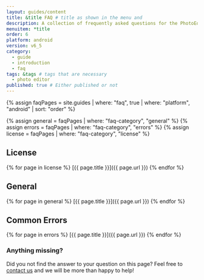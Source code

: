 ```yaml
---
layout: guides/content
title: &title FAQ # title as shown in the menu and
description: A collection of frequently asked questions for the PhotoEditor SDK for HTML5 including browser support, known CORS issues and supported file formats.
menuitem: *title
order: 6
platform: android
version: v6_5
category:
  - guide
  - introduction
  - faq
tags: &tags # tags that are necessary
  - photo editor
published: true # Either published or not
---
```


{% assign faqPages = site.guides | where: "faq", true | where: "platform", "android" | sort: "order" %}

{% assign general = faqPages | where: "faq-category", "general" %}
{% assign errors = faqPages | where: "faq-category", "errors" %}
{% assign license = faqPages | where: "faq-category", "license" %}


## License

{% for page in license %}
[{{ page.title }}]({{ page.url }})
{% endfor %}

## General

{% for page in general %}
[{{ page.title }}]({{ page.url }})
{% endfor %}

## Common Errors

{% for page in errors %}
[{{ page.title }}]({{ page.url }})
{% endfor %}


### Anything missing?

Did you not find the answer to your question on this page? Feel free to [contact us](https://support.photoeditorsdk.com) and we will be more than happy to help!
